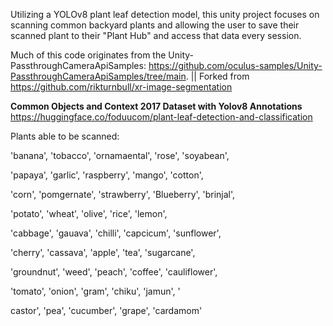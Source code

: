 

Utilizing a YOLOv8 plant leaf detection model, this unity project focuses on scanning common backyard plants and allowing the user to save their scanned plant to their "Plant Hub" and access that data every session. 

Much of this code originates from the Unity-PassthroughCameraApiSamples: https://github.com/oculus-samples/Unity-PassthroughCameraApiSamples/tree/main. || Forked from https://github.com/rikturnbull/xr-image-segmentation 

**Common Objects and Context 2017 Dataset with Yolov8 Annotations**
https://huggingface.co/foduucom/plant-leaf-detection-and-classification

Plants able to be scanned: 

'banana', 'tobacco', 'ornamaental', 'rose', 'soyabean', 

'papaya', 'garlic', 'raspberry', 'mango', 'cotton', 

'corn', 'pomgernate', 'strawberry', 'Blueberry', 'brinjal', 

'potato', 'wheat', 'olive', 'rice', 'lemon', 

'cabbage', 'gauava', 'chilli', 'capcicum', 'sunflower', 

'cherry', 'cassava', 'apple', 'tea', 'sugarcane', 

'groundnut', 'weed', 'peach', 'coffee', 'cauliflower', 

'tomato', 'onion', 'gram', 'chiku', 'jamun', '

castor', 'pea', 'cucumber', 'grape', 'cardamom'
